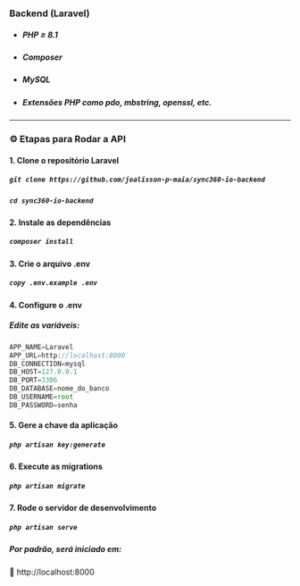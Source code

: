 ### Backend (Laravel)
- ##### PHP ≥ 8.1
- ##### Composer
- ##### MySQL 
- ##### Extensões PHP como pdo, mbstring, openssl, etc.

----

### ⚙️ Etapas para Rodar a API
#### 1. Clone o repositório Laravel
##### `git clone https://github.com/joalisson-p-maia/sync360-io-backend`
##### `cd sync360-io-backend`

#### 2. Instale as dependências
##### `composer install`

#### 3. Crie o arquivo .env
##### `copy .env.example .env`

#### 4. Configure o .env
##### Edite as variáveis:

```javascript 
APP_NAME=Laravel
APP_URL=http://localhost:8000
DB_CONNECTION=mysql
DB_HOST=127.0.0.1
DB_PORT=3306
DB_DATABASE=nome_do_banco
DB_USERNAME=root
DB_PASSWORD=senha
```

#### 5. Gere a chave da aplicação
##### `php artisan key:generate`

#### 6. Execute as migrations
##### `php artisan migrate`

#### 7. Rode o servidor de desenvolvimento
##### `php artisan serve`

##### Por padrão, será iniciado em:
📍 http://localhost:8000